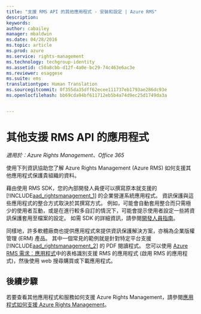 ```yaml
---
title: "支援 RMS API 的其他應用程式 - 安裝和設定 | Azure RMS"
description: 
keywords: 
author: cabailey
manager: mbaldwin
ms.date: 04/28/2016
ms.topic: article
ms.prod: azure
ms.service: rights-management
ms.technology: techgroup-identity
ms.assetid: c50a8cbb-d12f-4a0e-bc29-74c463e6ac3e
ms.reviewer: esaggese
ms.suite: ems
translationtype: Human Translation
ms.sourcegitcommit: 0f355da35dff62ecee111737eb1793ae286dc93e
ms.openlocfilehash: bb69cda94bf611712eb5b4a74d9ec25d1749da3a


---
```


# 其他支援 RMS API 的應用程式

*適用於︰Azure Rights Management、Office 365*

使用下列資訊協助您了解 Azure Rights Management (Azure RMS) 如何支援其他應用程式保護貴組織的資料。

藉由使用 RMS SDK，您的內部開發人員便可以撰寫原本就支援的 [!INCLUDE[aad_rightsmanagement_1](../includes/aad_rightsmanagement_1_md.md)] 的企業營運系統應用程式。 資訊保護與這些應用程式的整合方式取決於其撰寫方式。 例如，可能會自動套用整合而只需極少的使用者互動，或是在進行較多自訂的情況下，可能會提示使用者設定一些將資訊保護套用至檔案的設定。 如需 SDK 的詳細資訊，請參閱[開發人員指南](../develop/developers-guide.md)。

同樣地，許多軟體廠商也提供應用程式來提供資訊保護解決方案，亦稱為企業版權管理 (ERM) 產品。 其中一個常見的範例就是針對特定平台支援 [!INCLUDE[aad_rightsmanagement_2](../includes/aad_rightsmanagement_2_md.md)] 的 PDF 閱讀程式。 您可以使用 [Azure RMS 需求︰應用程式](../get-started/requirements-applications.md)中的表格識別支援 RMS 的應用程式 (啟用 RMS 的應用程式)，然後使用 web 搜尋購買或下載應用程式。

## 後續步驟

若要查看其他應用程式和服務如何支援 Azure Rights Management，請參閱[應用程式如何支援 Azure Rights Management](applications-support.md)。


<!--HONumber=Jul16_HO3-->


